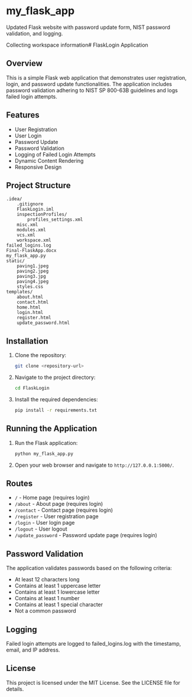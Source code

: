 # my_flask_app
Updated Flask website with password update form, NIST password validation, and logging.

Collecting workspace information# FlaskLogin Application

## Overview

This is a simple Flask web application that demonstrates user registration, login, and password update functionalities. The application includes password validation adhering to NIST SP 800-63B guidelines and logs failed login attempts.

## Features

- User Registration
- User Login
- Password Update
- Password Validation
- Logging of Failed Login Attempts
- Dynamic Content Rendering
- Responsive Design

## Project Structure

```
.idea/
    .gitignore
    FlaskLogin.iml
    inspectionProfiles/
        profiles_settings.xml
    misc.xml
    modules.xml
    vcs.xml
    workspace.xml
failed_logins.log
Final-FlaskApp.docx
my_flask_app.py
static/
    paving1.jpeg
    paving2.jpeg
    paving3.jpg
    paving4.jpeg
    styles.css
templates/
    about.html
    contact.html
    home.html
    login.html
    register.html
    update_password.html
```

## Installation

1. Clone the repository:
    ```sh
    git clone <repository-url>
    ```
2. Navigate to the project directory:
    ```sh
    cd FlaskLogin
    ```
3. Install the required dependencies:
    ```sh
    pip install -r requirements.txt
    ```

## Running the Application

1. Run the Flask application:
    ```sh
    python my_flask_app.py
    ```
2. Open your web browser and navigate to `http://127.0.0.1:5000/`.

## Routes

- `/` - Home page (requires login)
- `/about` - About page (requires login)
- `/contact` - Contact page (requires login)
- `/register` - User registration page
- `/login` - User login page
- `/logout` - User logout
- `/update_password` - Password update page (requires login)

## Password Validation

The application validates passwords based on the following criteria:
- At least 12 characters long
- Contains at least 1 uppercase letter
- Contains at least 1 lowercase letter
- Contains at least 1 number
- Contains at least 1 special character
- Not a common password

## Logging

Failed login attempts are logged to failed_logins.log with the timestamp, email, and IP address.

## License

This project is licensed under the MIT License. See the LICENSE file for details.
